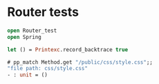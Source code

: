 # Router tests

```ocaml
open Router_test
open Spring

let () = Printexc.record_backtrace true
```

```ocaml
# pp_match Method.get "/public/css/style.css";;
"file path: css/style.css"
- : unit = ()
```
